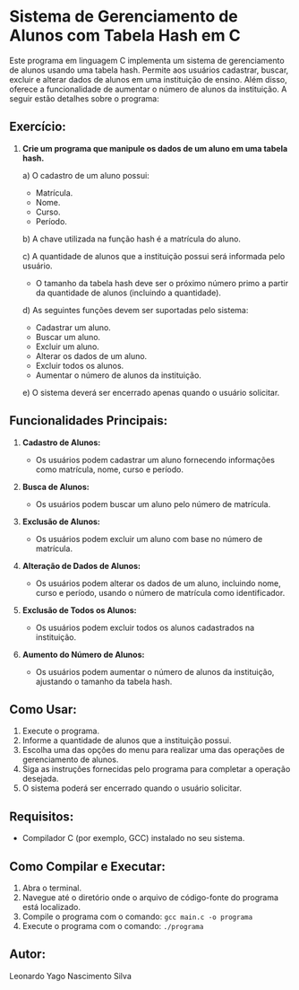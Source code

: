 # Sistema de Gerenciamento de Alunos com Tabela Hash em C

Este programa em linguagem C implementa um sistema de gerenciamento de alunos usando uma tabela hash. Permite aos usuários cadastrar, buscar, excluir e alterar dados de alunos em uma instituição de ensino. Além disso, oferece a funcionalidade de aumentar o número de alunos da instituição. A seguir estão detalhes sobre o programa:

## Exercício:

1. **Crie um programa que manipule os dados de um aluno em uma tabela hash.**

   a) O cadastro de um aluno possui:
   
      - Matrícula.
      - Nome.
      - Curso.
      - Período.
   
   b) A chave utilizada na função hash é a matrícula do aluno.
   
   c) A quantidade de alunos que a instituição possui será informada pelo usuário.
   
      - O tamanho da tabela hash deve ser o próximo número primo a partir da quantidade de alunos (incluindo a quantidade).
      
   d) As seguintes funções devem ser suportadas pelo sistema:
   
      - Cadastrar um aluno.
      - Buscar um aluno.
      - Excluir um aluno.
      - Alterar os dados de um aluno.
      - Excluir todos os alunos.
      - Aumentar o número de alunos da instituição.
      
   e) O sistema deverá ser encerrado apenas quando o usuário solicitar.

## Funcionalidades Principais:

1. **Cadastro de Alunos:**
   - Os usuários podem cadastrar um aluno fornecendo informações como matrícula, nome, curso e período.

2. **Busca de Alunos:**
   - Os usuários podem buscar um aluno pelo número de matrícula.

3. **Exclusão de Alunos:**
   - Os usuários podem excluir um aluno com base no número de matrícula.

4. **Alteração de Dados de Alunos:**
   - Os usuários podem alterar os dados de um aluno, incluindo nome, curso e período, usando o número de matrícula como identificador.

5. **Exclusão de Todos os Alunos:**
   - Os usuários podem excluir todos os alunos cadastrados na instituição.

6. **Aumento do Número de Alunos:**
   - Os usuários podem aumentar o número de alunos da instituição, ajustando o tamanho da tabela hash.

## Como Usar:

1. Execute o programa.
2. Informe a quantidade de alunos que a instituição possui.
3. Escolha uma das opções do menu para realizar uma das operações de gerenciamento de alunos.
4. Siga as instruções fornecidas pelo programa para completar a operação desejada.
5. O sistema poderá ser encerrado quando o usuário solicitar.

## Requisitos:

- Compilador C (por exemplo, GCC) instalado no seu sistema.

## Como Compilar e Executar:

1. Abra o terminal.
2. Navegue até o diretório onde o arquivo de código-fonte do programa está localizado.
3. Compile o programa com o comando: `gcc main.c -o programa`
4. Execute o programa com o comando: `./programa`

## Autor:

Leonardo Yago Nascimento Silva

